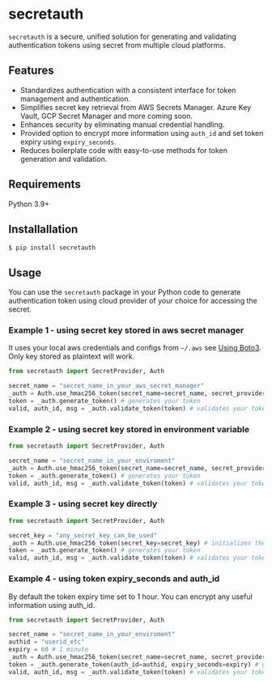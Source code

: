# secretauth
``secretauth`` is a secure, unified solution for generating and validating authentication tokens using secret from multiple cloud platforms.

## Features

* Standardizes authentication with a consistent interface for token management and authentication.
* Simplifies secret key retrieval from AWS Secrets Manager. Azure Key Vault, GCP Secret Manager and more coming soon.
* Enhances security by eliminating manual credential handling.
* Provided option to encrypt more information using `auth_id` and set token expiry using `expiry_seconds`.
* Reduces boilerplate code with easy-to-use methods for token generation and validation.

## Requirements

Python 3.9+

## Installallation

```console
$ pip install secretauth
```

## Usage

You can use the `secretauth` package in your Python code to generate authentication token using cloud provider of your choice for accessing the secret.

### Example 1 - using secret key stored in aws secret manager

It uses your local aws credentials and configs from `~/.aws` see [Using Boto3](https://github.com/boto/boto3). Only key stored as plaintext will work.

```python
from secretauth import SecretProvider, Auth

secret_name = "secret_name_in_your_aws_secret_manager"
_auth = Auth.use_hmac256_token(secret_name=secret_name, secret_provider=SecretProvider.AWS) # initializes the auth module
token = _auth.generate_token() # generates your token
valid, auth_id, msg = _auth.validate_token(token) # validates your token

```

### Example 2 - using secret key stored in environment variable

```python
from secretauth import SecretProvider, Auth

secret_name = "secret_name_in_your_enviroment"
_auth = Auth.use_hmac256_token(secret_name=secret_name, secret_provider=SecretProvider.LOCAL) # initializes the auth module
token = _auth.generate_token() # generates your token
valid, auth_id, msg = _auth.validate_token(token) # validates your token

```

### Example 3 - using secret key directly

```python
from secretauth import SecretProvider, Auth

secret_key = "any_secret_key_can_be_used"
_auth = Auth.use_hmac256_token(secret_key=secret_key) # initializes the auth module
token = _auth.generate_token() # generates your token
valid, auth_id, msg = _auth.validate_token(token) # validates your token

```


### Example 4 - using token expiry_seconds and auth_id

By default the token expiry time set to 1 hour. You can encrypt any useful information using auth_id.

```python
from secretauth import SecretProvider, Auth

secret_name = "secret_name_in_your_enviroment"
authid = "userid_etc"
expiry = 60 # 1 minute
_auth = Auth.use_hmac256_token(secret_name=secret_name, secret_provider=SecretProvider.LOCAL) # initializes the auth module
token = _auth.generate_token(auth_id=authid, expiry_seconds=expiry) # generates your token
valid, auth_id, msg = _auth.validate_token(token) # validates your token

```





